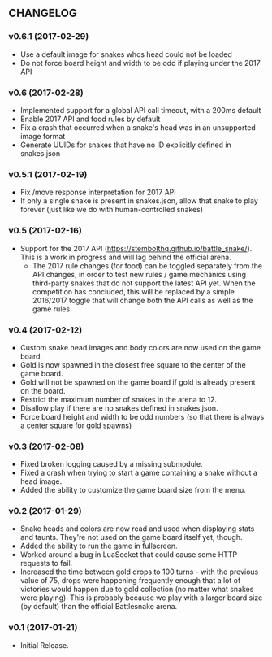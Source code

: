 ## CHANGELOG

### v0.6.1 (2017-02-29)

* Use a default image for snakes whos head could not be loaded
* Do not force board height and width to be odd if playing under the 2017 API

### v0.6 (2017-02-28)

* Implemented support for a global API call timeout, with a 200ms default
* Enable 2017 API and food rules by default
* Fix a crash that occurred when a snake's head was in an unsupported image format
* Generate UUIDs for snakes that have no ID explicitly defined in snakes.json

### v0.5.1 (2017-02-19)

* Fix /move response interpretation for 2017 API
* If only a single snake is present in snakes.json, allow that snake to play forever (just like we do with human-controlled snakes)

### v0.5 (2017-02-16)

* Support for the 2017 API (https://stembolthq.github.io/battle_snake/). This is a work in progress and will lag behind the official arena.
	* The 2017 rule changes (for food) can be toggled separately from the API changes, in order to test new rules / game mechanics using third-party snakes that do not support the latest API yet. When the competition has concluded, this will be replaced by a simple 2016/2017 toggle that will change both the API calls as well as the game rules.

### v0.4 (2017-02-12)

* Custom snake head images and body colors are now used on the game board.
* Gold is now spawned in the closest free square to the center of the game board.
* Gold will not be spawned on the game board if gold is already present on the board.
* Restrict the maximum number of snakes in the arena to 12.
* Disallow play if there are no snakes defined in snakes.json.
* Force board height and width to be odd numbers (so that there is always a center square for gold spawns)

### v0.3 (2017-02-08)

* Fixed broken logging caused by a missing submodule.
* Fixed a crash when trying to start a game containing a snake without a head image.
* Added the ability to customize the game board size from the menu.

### v0.2 (2017-01-29)

* Snake heads and colors are now read and used when displaying stats and taunts. They're not used on the game board itself yet, though.
* Added the ability to run the game in fullscreen.
* Worked around a bug in LuaSocket that could cause some HTTP requests to fail.
* Increased the time between gold drops to 100 turns - with the previous value of 75, drops were happening frequently enough that a lot of victories would happen due to gold collection (no matter what snakes were playing). This is probably because we play with a larger board size (by default) than the official Battlesnake arena.

### v0.1 (2017-01-21)

* Initial Release.
